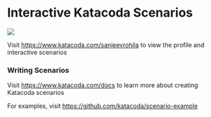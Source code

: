 # Interactive Katacoda Scenarios

[![](http://shields.katacoda.com/katacoda/sanjeevrohila/count.svg)](https://www.katacoda.com/sanjeevrohila "Get your profile on Katacoda.com")

Visit https://www.katacoda.com/sanjeevrohila to view the profile and interactive scenarios

### Writing Scenarios
Visit https://www.katacoda.com/docs to learn more about creating Katacoda scenarios

For examples, visit https://github.com/katacoda/scenario-example
